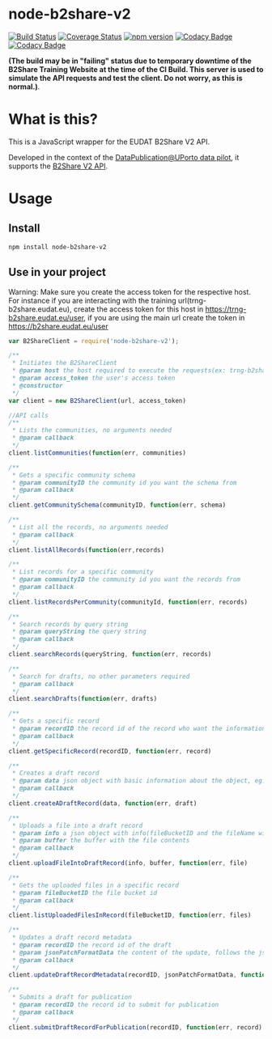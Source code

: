 # node-b2share-v2

[![Build Status](https://travis-ci.org/feup-infolab/node-b2share-v2.svg?branch=master)](https://travis-ci.org/feup-infolab/node-b2share-v2) [![Coverage Status](https://coveralls.io/repos/github/feup-infolab/node-b2share-v2/badge.svg?branch=master)](https://coveralls.io/github/feup-infolab/node-b2share-v2?branch=master) 
[![npm version](https://badge.fury.io/js/node-b2share-v2.svg)](https://badge.fury.io/js/node-b2share-v2)
[![Codacy Badge](https://api.codacy.com/project/badge/Grade/6ce98852d8f14e0a9f1b112e51be878b)](https://www.codacy.com/app/silvae86/node-b2share-v2?utm_source=github.com&amp;utm_medium=referral&amp;utm_content=feup-infolab/node-b2share-v2&amp;utm_campaign=Badge_Grade)
[![Codacy Badge](https://api.codacy.com/project/badge/Coverage/6ce98852d8f14e0a9f1b112e51be878b)](https://www.codacy.com/app/silvae86/node-b2share-v2?utm_source=github.com&utm_medium=referral&utm_content=feup-infolab/node-b2share-v2&utm_campaign=Badge_Coverage)

**(The build may be in "failing" status due to temporary downtime of the B2Share Training Website at the time of the CI Build. This server is used to simulate the API requests and test the client. Do not worry, as this is normal.)**.

# What is this?

This is a JavaScript wrapper for the EUDAT B2Share V2 API.

Developed in the context of the [DataPublication@UPorto data pilot](https://eudat.eu/communities/eudat-as-a-long-term-repository-for-the-university-of-porto), it supports the [B2Share V2 API](https://trng-b2share.eudat.eu/help/api).

# Usage

## Install

```bash
npm install node-b2share-v2
```

## Use in your project

Warning: Make sure you create the access token for the respective host. For instance if you are interacting with the training url(trng-b2share.eudat.eu), create the access token for this host in https://trng-b2share.eudat.eu/user, if you are using the main url create the token in https://b2share.eudat.eu/user

```javascript
var B2ShareClient = require('node-b2share-v2');

/**
 * Initiates the B2ShareClient
 * @param host the host required to execute the requests(ex: trng-b2share.eudat.eu)
 * @param access_token the user's access token
 * @constructor
 */
var client = new B2ShareClient(url, access_token) 

//API calls
/**
 * Lists the communities, no arguments needed
 * @param callback
 */
client.listCommunities(function(err, communities)

/**
 * Gets a specific community schema
 * @param communityID the community id you want the schema from
 * @param callback
 */
client.getCommunitySchema(communityID, function(err, schema)

/**
 * List all the records, no arguments needed
 * @param callback
 */
client.listAllRecords(function(err,records)

/**
 * List records for a specific community
 * @param communityID the community id you want the records from
 * @param callback
 */
client.listRecordsPerCommunity(communityId, function(err, records)

/**
 * Search records by query string
 * @param queryString the query string
 * @param callback
 */
client.searchRecords(queryString, function(err, records)

/**
 * Search for drafts, no other parameters required
 * @param callback
 */
client.searchDrafts(function(err, drafts)

/**
 * Gets a specific record
 * @param recordID the record id of the record who want the information from
 * @param callback
 */
client.getSpecificRecord(recordID, function(err, record)

/**
 * Creates a draft record
 * @param data json object with basic information about the object, eg: {"titles":[{"title":"TestRest"}], "community":"e9b9792e-79fb-4b07-b6b4-b9c2bd06d095", "open_access":true, "community_specific": {}};
 * @param callback
 */
client.createADraftRecord(data, function(err, draft)

/**
 * Uploads a file into a draft record
 * @param info a json object with info(fileBucketID and the fileName with its extension) about the file eg: {"fileBucketID":'547485748754854875fgf', "fileNameWithExt": "testFile.txt"}
 * @param buffer the buffer with the file contents
 * @param callback
 */
client.uploadFileIntoDraftRecord(info, buffer, function(err, file)

/**
 * Gets the uploaded files in a specific record
 * @param fileBucketID the file bucket id
 * @param callback
 */
client.listUploadedFilesInRecord(fileBucketID, function(err, files)

/**
 * Updates a draft record metadata
 * @param recordID the record id of the draft
 * @param jsonPatchFormatData the content of the update, follows the json patch format ex: { "op": "replace", "path": "/titles/0/title", "value": "FINAL" }
 * @param callback
 */
client.updateDraftRecordMetadata(recordID, jsonPatchFormatData, function(err, draft)

/**
 * Submits a draft for publication
 * @param recordID the record id to submit for publication
 * @param callback
 */
client.submitDraftRecordForPublication(recordID, function(err, record)

```




